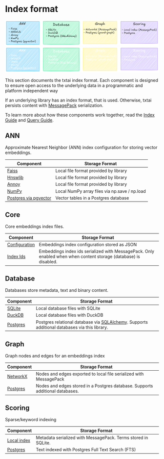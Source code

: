 # Index format

![format](../images/format.png#only-light)
![format](../images/format-dark.png#only-dark)

This section documents the txtai index format. Each component is designed to ensure open access to the underlying data in a programmatic and platform independent way

If an underlying library has an index format, that is used. Otherwise, txtai persists content with [MessagePack](https://msgpack.org/index.html) serialization.

To learn more about how these components work together, read the [Index Guide](../indexing) and [Query Guide](../query).

## ANN

Approximate Nearest Neighbor (ANN) index configuration for storing vector embeddings.

| Component                                                     | Storage Format                                                               |
| ------------------------------------------------------------- | ---------------------------------------------------------------------------- |
| [Faiss](https://github.com/facebookresearch/faiss)            | Local file format provided by library                                        |
| [Hnswlib](https://github.com/nmslib/hnswlib)                  | Local file format provided by library                                        |
| [Annoy](https://github.com/spotify/annoy)                     | Local file format provided by library                                        |
| [NumPy](https://github.com/numpy/numpy)                       | Local NumPy array files via np.save / np.load                                |
| [Postgres via pgvector](https://github.com/pgvector/pgvector) | Vector tables in a Postgres database                                         |

## Core

Core embeddings index files.

| Component                                                     | Storage Format                                                               |
| ------------------------------------------------------------- | ---------------------------------------------------------------------------- |
| [Configuration](https://www.json.org/)                        | Embeddings index configuration stored as JSON                                |
| [Index Ids](https://msgpack.org/index.html)                   | Embeddings index ids serialized with MessagePack. Only enabled when when content storage (database) is disabled. |

## Database

Databases store metadata, text and binary content.

| Component                                                     | Storage Format                                                               |
| ------------------------------------------------------------- | ---------------------------------------------------------------------------- |
| [SQLite](https://www.sqlite.org/)                             | Local database files with SQLite                                             |
| [DuckDB](https://github.com/duckdb/duckdb)                    | Local database files with DuckDB                                             |
| [Postgres](https://www.postgresql.org/)                       | Postgres relational database via [SQLAlchemy](https://github.com/sqlalchemy/sqlalchemy). Supports additional databases via this library. |

## Graph

Graph nodes and edges for an embeddings index

| Component                                                     | Storage Format                                                                |
| ------------------------------------------------------------- | ----------------------------------------------------------------------------- |
| [NetworkX](https://github.com/networkx/networkx)              | Nodes and edges exported to local file serialized with MessagePack            |
| [Postgres](https://github.com/aplbrain/grand)                 | Nodes and edges stored in a Postgres database. Supports additional databases. |

## Scoring

Sparse/keyword indexing

| Component                                                     | Storage Format                                                                |
| ------------------------------------------------------------- | ----------------------------------------------------------------------------- |
| [Local index](https://www.sqlite.org/)                        | Metadata serialized with MessagePack. Terms stored in SQLite.                 |
| [Postgres](https://www.postgresql.org/docs/current/textsearch.html) | Text indexed with Postgres Full Text Search (FTS)                             |
